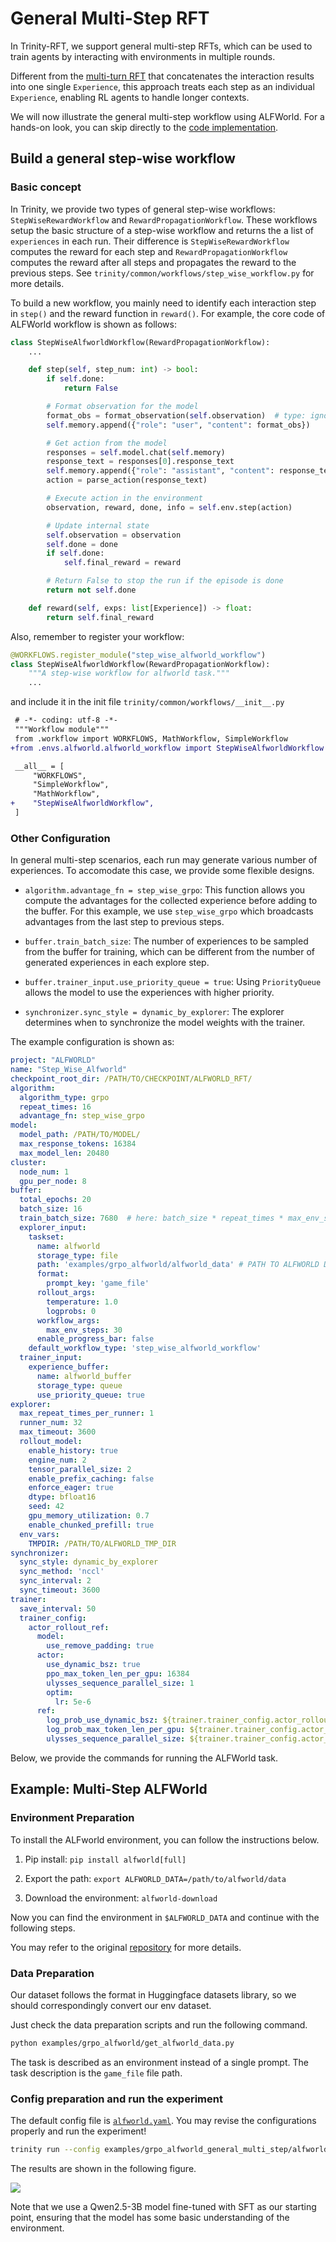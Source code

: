 # General Multi-Step RFT

In Trinity-RFT, we support general multi-step RFTs, which can be used to train agents by interacting with environments in multiple rounds.

Different from the [multi-turn RFT](./example_multi_turn.md) that concatenates the interaction results into one single `Experience`, this approach treats each step as an individual `Experience`, enabling RL agents to handle longer contexts.

We will now illustrate the general multi-step workflow using ALFWorld. For a hands-on look, you can skip directly to the [code implementation](#example-multi-step-alfworld).

## Build a general step-wise workflow

### Basic concept

In Trinity, we provide two types of general step-wise workflows: `StepWiseRewardWorkflow` and `RewardPropagationWorkflow`. These workflows setup the basic structure of a step-wise workflow and returns the a list of `experiences` in each run. Their difference is `StepWiseRewardWorkflow` computes the reward for each step and `RewardPropagationWorkflow` computes the reward after all steps and propagates the reward to the previous steps. See `trinity/common/workflows/step_wise_workflow.py` for more details.

To build a new workflow, you mainly need to identify each interaction step in `step()` and the reward function in `reward()`. For example, the core code of ALFWorld workflow is shown as follows:


```python
class StepWiseAlfworldWorkflow(RewardPropagationWorkflow):
    ...

    def step(self, step_num: int) -> bool:
        if self.done:
            return False

        # Format observation for the model
        format_obs = format_observation(self.observation)  # type: ignore
        self.memory.append({"role": "user", "content": format_obs})

        # Get action from the model
        responses = self.model.chat(self.memory)
        response_text = responses[0].response_text
        self.memory.append({"role": "assistant", "content": response_text})
        action = parse_action(response_text)

        # Execute action in the environment
        observation, reward, done, info = self.env.step(action)

        # Update internal state
        self.observation = observation
        self.done = done
        if self.done:
            self.final_reward = reward

        # Return False to stop the run if the episode is done
        return not self.done

    def reward(self, exps: list[Experience]) -> float:
        return self.final_reward
```

Also, remember to register your workflow:
```python
@WORKFLOWS.register_module("step_wise_alfworld_workflow")
class StepWiseAlfworldWorkflow(RewardPropagationWorkflow):
    """A step-wise workflow for alfworld task."""
    ...
```

and include it in the init file `trinity/common/workflows/__init__.py`

```diff
 # -*- coding: utf-8 -*-
 """Workflow module"""
 from .workflow import WORKFLOWS, MathWorkflow, SimpleWorkflow
+from .envs.alfworld.alfworld_workflow import StepWiseAlfworldWorkflow

 __all__ = [
     "WORKFLOWS",
     "SimpleWorkflow",
     "MathWorkflow",
+    "StepWiseAlfworldWorkflow",
 ]
```

### Other Configuration

In general multi-step scenarios, each run may generate various number of experiences. To accomodate this case, we provide some flexible designs.

- `algorithm.advantage_fn = step_wise_grpo`: This function allows you compute the advantages for the collected experience before adding to the buffer. For this example, we use `step_wise_grpo` which broadcasts advantages from the last step to previous steps.

- `buffer.train_batch_size`: The number of experiences to be sampled from the buffer for training, which can be different from the number of generated experiences in each explore step.

- `buffer.trainer_input.use_priority_queue = true`: Using `PriorityQueue` allows the model to use the experiences with higher priority.

- `synchronizer.sync_style = dynamic_by_explorer`: The explorer determines when to synchronize the model weights with the trainer.


The example configuration is shown as:

```yaml
project: "ALFWORLD"
name: "Step_Wise_Alfworld"
checkpoint_root_dir: /PATH/TO/CHECKPOINT/ALFWORLD_RFT/
algorithm:
  algorithm_type: grpo
  repeat_times: 16
  advantage_fn: step_wise_grpo
model:
  model_path: /PATH/TO/MODEL/
  max_response_tokens: 16384
  max_model_len: 20480
cluster:
  node_num: 1
  gpu_per_node: 8
buffer:
  total_epochs: 20
  batch_size: 16
  train_batch_size: 7680  # here: batch_size * repeat_times * max_env_steps
  explorer_input:
    taskset:
      name: alfworld
      storage_type: file
      path: 'examples/grpo_alfworld/alfworld_data' # PATH TO ALFWORLD DATA
      format:
        prompt_key: 'game_file'
      rollout_args:
        temperature: 1.0
        logprobs: 0
      workflow_args:
        max_env_steps: 30
      enable_progress_bar: false
    default_workflow_type: 'step_wise_alfworld_workflow'
  trainer_input:
    experience_buffer:
      name: alfworld_buffer
      storage_type: queue
      use_priority_queue: true
explorer:
  max_repeat_times_per_runner: 1
  runner_num: 32
  max_timeout: 3600
  rollout_model:
    enable_history: true
    engine_num: 2
    tensor_parallel_size: 2
    enable_prefix_caching: false
    enforce_eager: true
    dtype: bfloat16
    seed: 42
    gpu_memory_utilization: 0.7
    enable_chunked_prefill: true
  env_vars:
    TMPDIR: /PATH/TO/ALFWORLD_TMP_DIR
synchronizer:
  sync_style: dynamic_by_explorer
  sync_method: 'nccl'
  sync_interval: 2
  sync_timeout: 3600
trainer:
  save_interval: 50
  trainer_config:
    actor_rollout_ref:
      model:
        use_remove_padding: true
      actor:
        use_dynamic_bsz: true
        ppo_max_token_len_per_gpu: 16384
        ulysses_sequence_parallel_size: 1
        optim:
          lr: 5e-6
      ref:
        log_prob_use_dynamic_bsz: ${trainer.trainer_config.actor_rollout_ref.actor.use_dynamic_bsz}
        log_prob_max_token_len_per_gpu: ${trainer.trainer_config.actor_rollout_ref.actor.ppo_max_token_len_per_gpu}
        ulysses_sequence_parallel_size: ${trainer.trainer_config.actor_rollout_ref.actor.ulysses_sequence_parallel_size} # sp size
```



Below, we provide the commands for running the ALFWorld task.

## Example: Multi-Step ALFWorld
### Environment Preparation
To install the ALFworld environment, you can follow the instructions below.

1. Pip install: `pip install alfworld[full]`

2. Export the path: `export ALFWORLD_DATA=/path/to/alfworld/data`

3. Download the environment: `alfworld-download`

Now you can find the environment in `$ALFWORLD_DATA` and continue with the following steps.

You may refer to the original [repository](https://github.com/alfworld/alfworld) for more details.

### Data Preparation
Our dataset follows the format in Huggingface datasets library, so we should correspondingly convert our env dataset.

Just check the data preparation scripts and run the following command.
```bash
python examples/grpo_alfworld/get_alfworld_data.py
```

The task is described as an environment instead of a single prompt. The task description is the `game_file` file path.


### Config preparation and run the experiment

The default config file is [`alfworld.yaml`](https://github.com/modelscope/Trinity-RFT/tree/main/examples/grpo_alfworld_general_multi_step/alfworld.yaml).
You may revise the configurations properly and run the experiment!

```bash
trinity run --config examples/grpo_alfworld_general_multi_step/alfworld.yaml
```

The results are shown in the following figure.

![](../../assets/alfworldv2_reward.png)


Note that we use a Qwen2.5-3B model fine-tuned with SFT as our starting point, ensuring that the model has some basic understanding of the environment.
